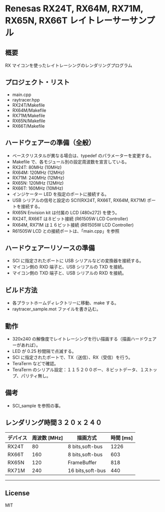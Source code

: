 Renesas RX24T, RX64M, RX71M, RX65N, RX66T レイトレーサーサンプル
=========

## 概要
RX マイコンを使ったレイトレーシングのレンダリングプログラム
   
## プロジェクト・リスト
- main.cpp
- raytracer.hpp
- RX24T/Makefile
- RX64M/Makefile
- RX71M/Makefile
- RX65N/Makefile
- RX66T/Makefile
   
## ハードウェアーの準備（全般）
- ベースクリスタルが異なる場合は、typedef のパラメーターを変更する。
- Makefile で、各モジュール別の設定周波数を宣言している。
- RX24T:  80MHz (10MHz)
- RX64M: 120MHz (12MHz)
- RX71M: 240MHz (12MHz)
- RX65N: 120MHz (12MHz)
- RX66T: 160MHz (10MHz)
- インジケーター LED を指定のポートに接続する。
- USB シリアルの信号と設定の SCI1(RX24T, RX66T, RX64M, RX71M) ポートを接続する。
- RX65N Envision kit は付属の LCD (480x272) を使う。
- RX24T, RX66T は８ビット接続 (R61505W LCD Controller)
- RX64M, RX71M は１６ビット接続 (R61505W LCD Controller)
- R61505W LCD との接続ポートは、「main.cpp」を参照
   
## ハードウェアーリソースの準備
- SCI に指定されたポートに USB シリアルなどの変換器を接続する。
- マイコン側の RXD 端子と、USB シリアルの TXD を接続。
- マイコン側の TXD 端子と、USB シリアルの RXD を接続。
   
## ビルド方法
- 各プラットホームディレクトリーに移動、make する。
- raytracer_sample.mot ファイルを書き込む。
   
## 動作
 - 320x240 の解像度でレイトレーシングを行い描画する（描画ハードウェアーがあれば）。
 - LED が 0.25 秒間隔で点滅する。
 - SCI に指定されたポートで、TX（送信）、RX（受信）を行う。
 - TeraTerm などで確認。
 - TeraTerm のシリアル設定：１１５２００ボー、８ビットデータ、１ストップ、パリティ無し。

    
## 備考
- SCI_sample を参照の事。

## レンダリング時間３２０ｘ２４０
   
|デバイス  |周波数 [MHz]|描画方式        |時間 [ms]   |
|----------|------------|----------------|------------|
|RX24T     |80          |8 bits,soft-bus |1226        |
|RX66T     |160         |8 bits,soft-bus |603         |
|RX65N     |120         |FrameBuffer     |818         |
|RX71M     |240         |16 bits,soft-bus|440         |
   
---
   
License
---

MIT

